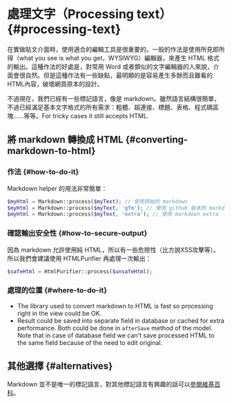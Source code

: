 # 處理文字（Processing text） {#processing-text}

在實做貼文介面時，使用適合的編輯工具是很重要的。一般的作法是使用所見即所得（what you see is what you get，WYSIWYG）編輯器，來產生 HTML 格式的輸出。這種作法的好處是，對常用 Word 或者類似的文字編輯器的人來說，介面會很自然。但是這種作法有一些缺點，最明顯的是容易產生多餘而且難看的HTML內容，破壞網頁原本的設計。

不過現在，我們已經有一些標記語言，像是 markdown。雖然語言結構很簡單，不過已經滿足基本文字格式的所有需求：粗體、超連接、標題、表格、程式碼區塊……等等。For tricky cases it still accepts HTML.

## 將 markdown 轉換成 HTML {#converting-markdown-to-html}

### 作法 {#how-to-do-it}

Markdown helper 的用法非常簡單：

```php
$myHtml = Markdown::process($myText); // 使用原始的 markdown 
$myHtml = Markdown::process($myText, 'gfm'); // 使用 github 版本的 markdown
$myHtml = Markdown::process($myText, 'extra'); // 使用 markdown extra
```

### 確認輸出安全性 {#how-to-secure-output}

因為 markdown 允許使用純 HTML，所以有一些危險性（比方說XSS攻擊等）。所以我們會建議使用 HTMLPurifier 再處理一次輸出：

```php
$safeHtml = HtmlPurifier::process($unsafeHtml);
```

### 處理的位置 {#where-to-do-it}

* The library used to convert markdown to HTML is fast so processing right in the view could be OK.
* Result could be saved into separate field in database or cached for extra performance. Both could be done in
  `afterSave`
  method of the model. Note that in case of database field we can't save processed HTML to the same field because of the need to edit original.

## 其他選擇 {#alternatives}

Markdown 並不是唯一的標記語言，對其他標記語言有興趣的話可以[參閱維基百科](https://zh.wikipedia.org/wiki/轻量级标记语言)。

